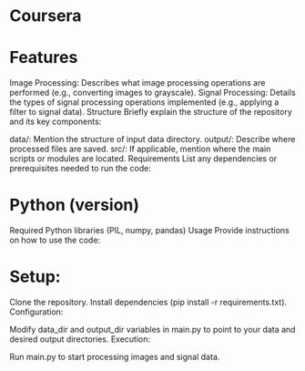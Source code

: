 # Coursera
# Features
Image Processing: Describes what image processing operations are performed (e.g., converting images to grayscale).
Signal Processing: Details the types of signal processing operations implemented (e.g., applying a filter to signal data).
Structure
Briefly explain the structure of the repository and its key components:

data/: Mention the structure of input data directory.
output/: Describe where processed files are saved.
src/: If applicable, mention where the main scripts or modules are located.
Requirements
List any dependencies or prerequisites needed to run the code:

# Python (version)
Required Python libraries (PIL, numpy, pandas)
Usage
Provide instructions on how to use the code:

# Setup:

Clone the repository.
Install dependencies (pip install -r requirements.txt).
Configuration:

Modify data_dir and output_dir variables in main.py to point to your data and desired output directories.
Execution:

Run main.py to start processing images and signal data.
